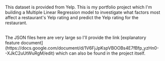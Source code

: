 This dataset is provided from Yelp. This is my portfolio project which I'm building a Multiple Linear Regression model to investigate what factors most affect a restaurant's Yelp rating and predict the Yelp rating for the restaurant.

<br>
The JSON files here are very large so I'll provide the link [explanatory feature document](https://docs.google.com/document/d/1V6FjJpKspVBOOBs4E7fBfp_yzHn0--XJkC2uUtWuRgM/edit) which can also be found in the project itself.
